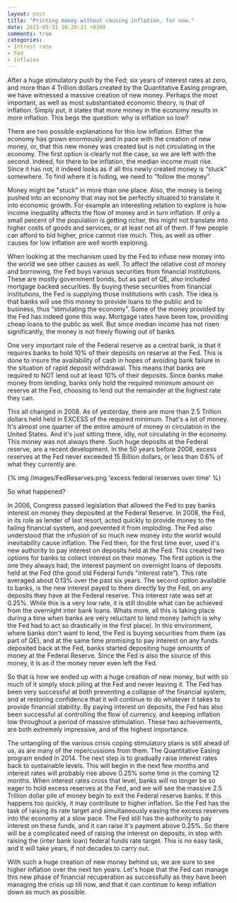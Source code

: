 ```yaml
---
layout: post
title: "Printing money without causing inflation, for now."
date: 2015-05-31 16:20:21 +0300
comments: true
categories: 
- Intrest rate
- Fed
- Inflaion
---
```

<!--more-->
After a huge stimulatory push by the Fed; six years of interest rates at zero, and more than 4 Trillion dollars created by the Quantitative Easing program, we have witnessed a massive creation of new money. Perhaps the most important, as well as most substantiated economic theory, is that of inflation. Simply put, it states that more money in the economy results in more inflation. This begs the question: why is inflation so low? 

There are two possible explanations for this low inflation. Either the economy has grown enormously and in pace with the creation of new money, or, that this new money was created but is not circulating in the economy. The first option is clearly not the case, so we are left with the second. Indeed, for there to be inflation, the median income must rise. Since it has not, it indeed looks as if all this newly created money is “stuck” somewhere. To find where it is hiding, we need to “follow the money”. 

Money might be "stuck" in more than one place. Also, the money is being pushed into an economy that may not be perfectly situated to translate it into economic growth. For example an interesting relation to explore is how income inequality affects the flow of money and in turn inflation. If only a small percent of the population is getting richer, this might not translate into higher costs of goods and services, or at least not all of them. If few people can afford to bid higher, price cannot rise much. This, as well as other causes for low inflation are well worth exploring. 

When looking at the mechanism used by the Fed to infuse new money into the world we see other causes as well. To affect the relative cost of money and borrowing, the Fed buys various securities from financial institutions. These are mostly government bonds, but as part of QE, also included mortgage backed securities. By buying these securities from financial institutions, the Fed is supplying those institutions with cash. The idea is that banks will use this money to provide loans to the public and to business, thus “stimulating the economy”. Some of the money provided by the Fed has indeed gone this way. Mortgage rates have been low, providing cheap loans to the public as well. But since median income has not risen significantly, the money is not freely flowing out of banks. 

One very important role of the Federal reserve as a central bank, is that it requires banks to hold 10% of their deposits on reserve at the Fed. This is done to insure the availability of cash in hopes of avoiding bank failure in the situation of rapid deposit withdrawal. This means that banks are required to NOT lend out at least 10% of their deposits. Since banks make money from lending, banks only hold the required minimum amount on reserve at the Fed, choosing to lend out the remainder at the highest rate they can. 

This all changed in 2008. As of yesterday, there are more than 2.5 Trillion dollars held held in EXCESS of the required minimum. That's a lot of money. It's almost one quarter of the entire amount of money in circulation in the United States. And it's just sitting there, idly, not circulating in the economy. This money was not always there. Such huge deposits at the Federal reserve, are a recent development. In the 50 years before 2008, excess reserves at the Fed never exceeded 15 Billion dollars, or less than 0.6% of what they currently are.

{% img /images/FedReserves.png 'excess federal reserves over time' %}

So what happened?

In 2006, Congress passed legislation that allowed the Fed to pay banks interest on money they deposited at the Federal Reserve. In 2008, the Fed, in its role as lender of last resort, acted quickly to provide money to the failing financial system, and prevented it from imploding. The Fed also understood that the infusion of so much new money into the world would inevitability cause inflation. The Fed then, for the first time ever, used it's new authority to pay interest on deposits held at the Fed. This created two options for banks to collect interest on their money. The first option is the one they always had; the interest payment on overnight loans of deposits held at the Fed (the good old Federal funds "interest rate”). This rate averaged about 0.13% over the past six years. The second option available to banks, is the new interest payed to them directly by the Fed, on any deposits they have at the Federal reserve. This interest rate was set at 0.25%. While this is a very low rate, it is still double what can be achieved from the overnight inter bank loans. Whats more, all this is taking place during a time when banks are very reluctant to lend money (which is why the Fed had to act so drastically in the first place). In this environment, where banks don't want to lend, the Fed is buying securities from them (as part of QE), and at the same time promising to pay interest on any funds deposited back at the Fed, banks started depositing huge amounts of money at the Federal Reserve. Since the Fed is also the source of this money, it is as if the money never even left the Fed.

So that is how we ended up with a huge creation of new money, but with so much of it simply stock piling at the Fed and never leaving it. The Fed has been very successful at both preventing a collapse of the financial system, and at restoring confidence that it will continue to do whatever it takes to provide financial stability. By paying interest on deposits, the Fed has also been successful at controlling the flow of currency, and keeping inflation low throughout a period of massive stimulation. These two achievements, are both extremely impressive, and of the highest importance. 

The untangling of the various crisis coping stimulatory plans is still ahead of us, as are many of the repercussions from them. The Quantitative Easing program ended in 2014. The next step is to gradually raise interest rates back to sustainable levels. This will begin in the next few months and interest rates will probably rise above 0.25% some time in the coming 12 months. When interest rates cross that level, banks will no longer be so eager to hold excess reserves at the Fed, and we will see the massive 2.5 Trillion dollar pile of money begin to exit the Federal reserve banks. If this happens too quickly, it may contribute to higher inflation. So the Fed has the task of raising its rate target and simultaneously easing the excess reserves into the economy at a slow pace. The Fed still has the authority to pay interest on these funds, and it can raise it's payment above 0.25%. So there will be a complicated need of raising the interest on deposits, in step with raising the (inter bank loan) federal funds rate target. This is no easy task, and it will take years, if not decades to carry out. 

With such a huge creation of new money behind us, we are sure to see higher inflation over the next ten years. Let's hope that the Fed can manage this new phase of financial recuperation as successfully as they have been managing the crisis up till now, and that it can continue to keep inflation down as much as possible. 



